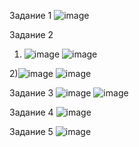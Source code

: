 Задание 1
![image](https://github.com/cotangence/homework_terraform2/assets/160312212/bbfc40c0-c6ee-4a1f-a954-c5578e0cc113)

Задание 2
1) ![image](https://github.com/cotangence/homework_terraform2/assets/160312212/87822ebc-4636-4ec0-8d67-44b5a76fb320)
   ![image](https://github.com/cotangence/homework_terraform2/assets/160312212/c291b6d0-4ac9-4bc6-9c4e-4b4a725ff21b)


2)![image](https://github.com/cotangence/homework_terraform2/assets/160312212/1cca3488-cf7c-4eab-b1d9-337750ee85fd)
![image](https://github.com/cotangence/homework_terraform2/assets/160312212/b5cd750c-deb2-45e7-a3f8-9be51031432b)


Задание 3
![image](https://github.com/cotangence/homework_terraform2/assets/160312212/ad8f3b87-465a-48d4-bc56-7ce0b6993221)
![image](https://github.com/cotangence/homework_terraform2/assets/160312212/26bf3f84-f6b2-4415-a6f0-a3834429d57c)


Задание 4
![image](https://github.com/cotangence/homework_terraform2/assets/160312212/91e39c41-414f-4339-abd5-a50b70d1a613)

Задание 5
![image](https://github.com/cotangence/homework_terraform2/assets/160312212/db317fb0-e0d1-463e-944e-b78a195e858c)


